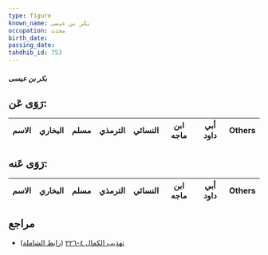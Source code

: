 ```yaml
---
type: figure
known_name: بكر بن عيسى
occupation: محدث
birth_date:
passing_date:
tahdhib_id: 753
---
```

##### بكر بن عيسى

## رَوَى عَن:
| الاسم | البخاري | مسلم | الترمذي | النسائي | ابن ماجه | أبي داود | Others |
| ----- | ------- | ---- | ------- | ------- | -------- | -------- | ------ |
## رَوَى عَنه:
| الاسم | البخاري | مسلم | الترمذي | النسائي | ابن ماجه | أبي داود | Others |
| ----- | ------- | ---- | ------- | ------- | -------- | -------- | ------ |
## مراجع
- [تهذيب الكمال ٤-٢٢٦](obsidian://open?vault=Tahdhib-al-Kamal&file=Figures/٧٥٣-بكر%20بن%20عيسى) ([رابط الشاملة](https://shamela.ws/book/3722/1740))